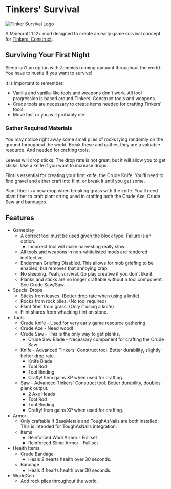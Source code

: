 # Tinkers' Survival

![Tinker Survival Logo](https://raw.githubusercontent.com/wendall911/TinkerSurvival/master/resources/assets/tinkersurvival/textures/gui/logo.png)

A Minecraft 1.12+ mod designed to create an early game survival concept for
[Tinkers' Construct](https://github.com/SlimeKnights/TinkersConstruct).

## Surviving Your First Night
Sleep isn't an option with Zombies running rampant throughout the world. You
have to hustle if you want to survive!

It is important to remember:

+ Vanilla and vanilla-like tools and weapons don't work. All tool progression
  is based around Tinkers' Construct tools and weapons.
+ Crude tools are necessary to create items needed for crafting Tinkers' tools.
+ Move fast or you will probably die.

### Gather Required Materials

You may notice right away some small piles of rocks lying randomly on the
ground throughout the world. Break these and gather, they are a valuable
resource. And needed for crafting tools.

Leaves will drop sticks. The drop rate is not great, but it will allow you to
get sticks. Use a knife if you want to increase drops.

Flint is essential for creating your first knife, the Crude Knife. You'll need
to find gravel and either craft into flint, or break it until you get some.

Plant fiber is a new drop when breaking grass with the knife. You'll need plant
fiber to craft plant string used in crafting both the Crude Axe, Crude Saw and
bandages.

## Features

 + Gameplay
   + A correct tool must be used given the block type. Failure is an option.
     + Incorrect tool will make harvesting really slow.
   + All tools and weapons in non-whitelisted mods are rendered ineffective.
   + Enderman Griefing Disabled. This allows for mob griefing to be enabled,
     but removes that annoying crap.
   + No sleeping. Yeah, survival. Go play creative if you don't like it.
   + Planks and sticks are no longer craftable without a tool component. See Crude Saw/Saw.
 + Special Drops
   + Sticks from leaves. (Better drop rate when using a knife)
   + Rocks from rock piles. (No tool required)
   + Plant fiber from grass. (Only if using a knife)
   + Flint shards from whacking flint on stone.
 + Tools
   + Crude Knife - Used for very early game resource gathering.
   + Crude Axe - Need wood!
   + Crude Saw - This is the only way to get planks.
     + Crude Saw Blade - Necessary component for crafting the Crude Saw
   + Knife - Advanced Tinkers' Construct tool. Better durability, slightly better drop rate.
     + Knife Blade
     + Tool Rod
     + Tool Binding
     + Crafty! Item gains XP when used for crafting.
   + Saw - Advanced Tinkers' Construct tool. Better durability, doubles plank output.
     + 2 Axe Heads
     + Tool Rod
     + Tool Binding
     + Crafty! Item gains XP when used for crafting.
 + Armor
   + Only craftable if BaseMetals and ToughAsNails are both installed. This is
     intended for ToughAsNails integration.
   + Items
     + Reinforced Wool Armor - Full set
     + Reinforced Slime Armor - Full set
 + Health Items
   + Crude Bandage
     + Heals 2 hearts health over 30 seconds.
   + Bandage
     + Heals 4 hearts health over 30 seconds.
 + WorldGen
   + Add rock piles throughout the world.
